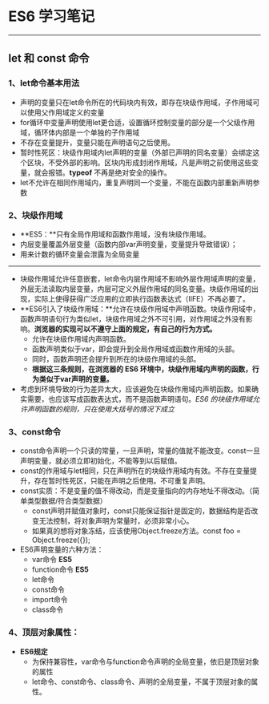# ES6 学习笔记 #

------

## let 和 const 命令 ##
### 1、let命令基本用法 ###
- 声明的变量只在let命令所在的代码块内有效，即存在块级作用域，子作用域可以使用父作用域定义的变量
- for循环中变量声明使用let更合适，设置循环控制变量的部分是一个父级作用域，循环体内部是一个单独的子作用域
- 不存在变量提升，变量只能在声明语句之后使用。
- 暂时性死区：块级作用域内let声明的变量（外部已声明的同名变量）会绑定这个区块，不受外部的影响。区块内形成封闭作用域，凡是声明之前使用这些变量，就会报错。**typeof** 不再是绝对安全的操作。
- let不允许在相同作用域内，重复声明同一个变量，不能在函数内部重新声明参数

### 2、块级作用域  ###

- **ES5：**只有全局作用域和函数作用域，没有块级作用域。
-  内层变量覆盖外层变量（函数内部var声明变量，变量提升导致错误）；
-  用来计数的循环变量会泄露为全局变量
-  --
-  块级作用域允许任意嵌套，let命令内层作用域不影响外层作用域声明的变量，外层无法读取内层变量，内层可定义外层作用域的同名变量。块级作用域的出现，实际上使得获得广泛应用的立即执行函数表达式（IIFE）不再必要了。
-  **ES6引入了块级作用域：**允许在块级作用域中声明函数。块级作用域中，函数声明语句行为类似let，块级作用域之外不可引用，对作用域之外没有影响。**浏览器的实现可以不遵守上面的规定，有自己的行为方式。**
	- 允许在块级作用域内声明函数。
	- 函数声明类似于var，即会提升到全局作用域或函数作用域的头部。
	- 同时，函数声明还会提升到所在的块级作用域的头部。
	- **根据这三条规则，在浏览器的 ES6 环境中，块级作用域内声明的函数，行为类似于var声明的变量。**
- 考虑到环境导致的行为差异太大，应该避免在块级作用域内声明函数。如果确实需要，也应该写成函数表达式，而不是函数声明语句。*ES6 的块级作用域允许声明函数的规则，只在使用大括号的情况下成立*
### 3、const命令 ###
- const命令声明一个只读的常量，一旦声明，常量的值就不能改变。const一旦声明变量，就必须立即初始化，不能等到以后赋值。
- const的作用域与let相同，只在声明所在的块级作用域内有效。不存在变量提升，存在暂时性死区，只能在声明之后使用。不可重复声明。
- const实质：不是变量的值不得改动，而是变量指向的内存地址不得改动。（简单类型数据/符合类型数据）
	- const声明并赋值对象时，const只能保证指针是固定的，数据结构是否改变无法控制，将对象声明为常量时，必须非常小心。
	- 如果真的想将对象冻结，应该使用Object.freeze方法。const foo = Object.freeze({});
- ES6声明变量的六种方法：
	- var命令       **ES5**
	- function命令	    **ES5**
	- let命令
	- const命令
	- import命令
	- class命令
### 4、顶层对象属性： ###
- **ES6规定**
	- 为保持兼容性，var命令与function命令声明的全局变量，依旧是顶层对象的属性
	- let命令、const命令、class命令、声明的全局变量，不属于顶层对象的属性。












